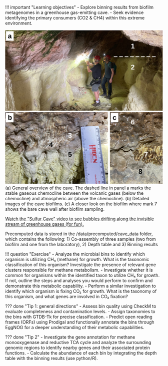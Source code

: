 !!! important "Learning objectives"
    - Explore binning results from biofilm metagenomes in a greenhouse gas-emitting cave.
    - Seek evidence identifying the primary consumers (CO2 & CH4) within this extreme environment.

![Cave Microbiome Sampling](../assets/cave1-1.png)
(a) General overview of the cave. The dashed line in panel a marks the stable gaseous chemocline between the volcanic gases (below the chemocline) and atmospheric air (above the chemocline). (b) Detailed images of the cave biofilms. (c) A closer look on the biofilm where mark 7 shows the bare cave wall after biofilm sampling.

[Watch the "Sulfur Cave" video to see bubbles drifting along the invisible stream of greenhouse gases (for fun).](https://www.gesslab.org/projects?wix-vod-video-id=a7aaef92d15549e6a5630d18e73484b7&wix-vod-comp-id=comp-jd73rsf5)

Precomputed data is stored in the /data/precomputed/cave_data folder, which contains the following: 1) Co-assembly of three samples (two from biofilm and one from the laboratory), 2) Depth table and 3) Binning results

!!! question "Exercise" 
    - Analyze the microbial bins to identify which organism is utilizing CH₄ (methane) for growth. What is the taxonomic classification of this organism? Investigate the presence of relevant gene clusters responsible for methane metabolism.
    - Investigate whether it is common for organisms within the identified taxon to utilize CH₄ for growth. If not, outline the steps and analyses you would perform to confirm and demonstrate this metabolic capability.
    - Perform a similar investigation to identify which organism is fixing CO₂ for growth. What is the taxonomy of this organism, and what genes are involved in CO₂ fixation?
    
    
??? done "Tip 1: general directions"
	- Assess bin quality using CheckM to evaluate completeness and contamination levels.
	- Assign taxonomies to the bins with GTDB-Tk for precise classification.
	- Predict open reading frames (ORFs) using Prodigal and functionally annotate the bins through EggNOG for a deeper understanding of their metabolic capabilities.
	
??? done "Tip 2"
	- Investigate the gene annotation for methane monooxygenase and reductive TCA cycle and analyze the surrounding genomic regions to identify nearby genes and their associated protein functions.
	- Calculate the abundance of each bin by integrating the depth table with the binning results (use python/R).
	
	

